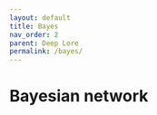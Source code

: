 ```yaml
---
layout: default
title: Bayes
nav_order: 2
parent: Deep Lore
permalink: /bayes/
---
```


# Bayesian network
